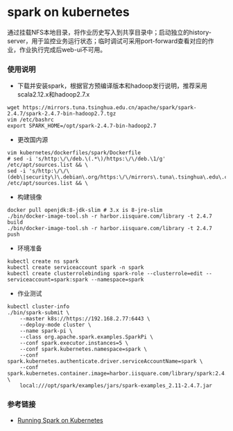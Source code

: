 # spark on kubernetes
通过挂载NFS本地目录，将作业历史写入到共享目录中；启动独立的history-server，用于监控业务运行状态；临时调试可采用port-forward查看对应的作业，作业执行完成后web-ui不可用。

### 使用说明
- 下载并安装spark，根据官方预编译版本和hadoop发行说明，推荐采用scala2.12.x和hadoop2.7.x
```
wget https://mirrors.tuna.tsinghua.edu.cn/apache/spark/spark-2.4.7/spark-2.4.7-bin-hadoop2.7.tgz
vim /etc/bashrc
export SPARK_HOME=/opt/spark-2.4.7-bin-hadoop2.7
```
- 更改国内源
```
vim kubernetes/dockerfiles/spark/Dockerfile
# sed -i 's/http:\/\/deb.\(.*\)/https:\/\/deb.\1/g' /etc/apt/sources.list && \
sed -i 's/http:\/\/\(deb\|security\)\.debian\.org/https:\/\/mirrors\.tuna\.tsinghua\.edu\.cn/g' /etc/apt/sources.list && \
```
- 构建镜像
```
docker pull openjdk:8-jdk-slim # 3.x is 8-jre-slim
./bin/docker-image-tool.sh -r harbor.iisquare.com/library -t 2.4.7 build
./bin/docker-image-tool.sh -r harbor.iisquare.com/library -t 2.4.7 push
```
- 环境准备
```
kubectl create ns spark
kubectl create serviceaccount spark -n spark
kubectl create clusterrolebinding spark-role --clusterrole=edit --serviceaccount=spark:spark --namespace=spark
```
- 作业测试
```
kubectl cluster-info
./bin/spark-submit \
    --master k8s://https://192.168.2.77:6443 \
    --deploy-mode cluster \
    --name spark-pi \
    --class org.apache.spark.examples.SparkPi \
    --conf spark.executor.instances=5 \
    --conf spark.kubernetes.namespace=spark \
    --conf spark.kubernetes.authenticate.driver.serviceAccountName=spark \
    --conf spark.kubernetes.container.image=harbor.iisquare.com/library/spark:2.4.7 \
    local:///opt/spark/examples/jars/spark-examples_2.11-2.4.7.jar
```


### 参考链接
- [Running Spark on Kubernetes](https://spark.apache.org/docs/2.4.7/running-on-kubernetes.html)
